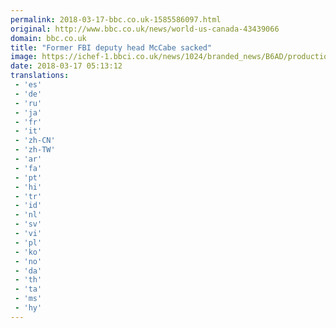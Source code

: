 ```yaml
---
permalink: 2018-03-17-bbc.co.uk-1585586097.html
original: http://www.bbc.co.uk/news/world-us-canada-43439066
domain: bbc.co.uk
title: "Former FBI deputy head McCabe sacked"
image: https://ichef-1.bbci.co.uk/news/1024/branded_news/B6AD/production/_100456764_afpgetty.jpg
date: 2018-03-17 05:13:12
translations: 
 - 'es'
 - 'de'
 - 'ru'
 - 'ja'
 - 'fr'
 - 'it'
 - 'zh-CN'
 - 'zh-TW'
 - 'ar'
 - 'fa'
 - 'pt'
 - 'hi'
 - 'tr'
 - 'id'
 - 'nl'
 - 'sv'
 - 'vi'
 - 'pl'
 - 'ko'
 - 'no'
 - 'da'
 - 'th'
 - 'ta'
 - 'ms'
 - 'hy'
---
```


